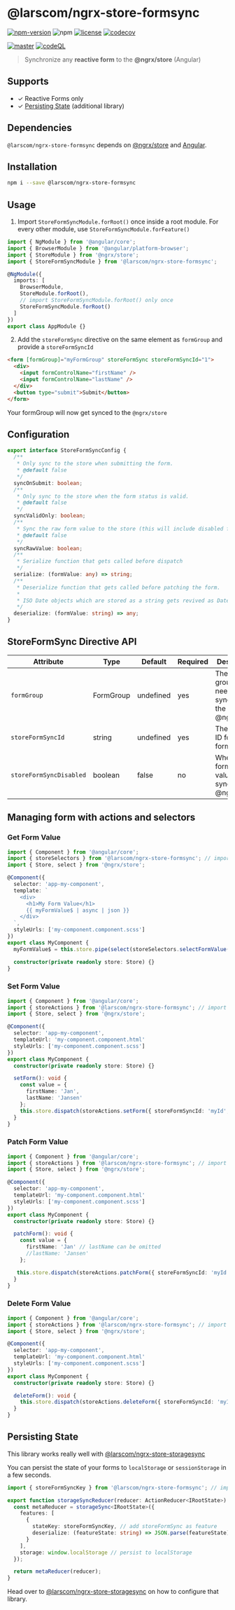 # @larscom/ngrx-store-formsync

[![npm-version](https://img.shields.io/npm/v/@larscom/ngrx-store-formsync.svg?label=npm)](https://www.npmjs.com/package/@larscom/ngrx-store-formsync)
![npm](https://img.shields.io/npm/dw/@larscom/ngrx-store-formsync)
[![license](https://img.shields.io/npm/l/@larscom/ngrx-store-formsync.svg)](https://github.com/larscom/ngrx-store-formsync/blob/master/LICENSE)
[![codecov](https://codecov.io/gh/larscom/ngrx-store-formsync/branch/master/graph/badge.svg?token=KDMA88UI7L)](https://codecov.io/gh/larscom/ngrx-store-formsync)

[![master](https://github.com/larscom/ngrx-store-formsync/actions/workflows/master-build.yml/badge.svg?branch=master)](https://github.com/larscom/ngrx-store-formsync/actions/workflows/master-build.yml)
[![codeQL](https://github.com/larscom/ngrx-store-formsync/actions/workflows/codeql-analysis.yml/badge.svg?branch=master)](https://github.com/larscom/ngrx-store-formsync/actions/workflows/codeql-analysis.yml)

> Synchronize any **reactive form** to the **@ngrx/store** (Angular)

## Supports

- &#10003; Reactive Forms only
- &#10003; [Persisting State](#Persisting-State) (additional library)

## Dependencies

`@larscom/ngrx-store-formsync` depends on [@ngrx/store](https://github.com/ngrx/store) and [Angular](https://github.com/angular/angular).

## Installation

```bash
npm i --save @larscom/ngrx-store-formsync
```

## Usage

1. Import `StoreFormSyncModule.forRoot()` once inside a root module. For every other module, use `StoreFormSyncModule.forFeature()`

```ts
import { NgModule } from '@angular/core';
import { BrowserModule } from '@angular/platform-browser';
import { StoreModule } from '@ngrx/store';
import { StoreFormSyncModule } from '@larscom/ngrx-store-formsync';

@NgModule({
  imports: [
    BrowserModule,
    StoreModule.forRoot(),
    // import StoreFormSyncModule.forRoot() only once
    StoreFormSyncModule.forRoot()
  ]
})
export class AppModule {}
```

2. Add the `storeFormSync` directive on the same element as `formGroup` and provide a `storeFormSyncId`

```html
<form [formGroup]="myFormGroup" storeFormSync storeFormSyncId="1">
  <div>
    <input formControlName="firstName" />
    <input formControlName="lastName" />
  </div>
  <button type="submit">Submit</button>
</form>
```

Your formGroup will now get synced to the `@ngrx/store`

## Configuration

```ts
export interface StoreFormSyncConfig {
  /**
   * Only sync to the store when submitting the form.
   * @default false
   */
  syncOnSubmit: boolean;
  /**
   * Only sync to the store when the form status is valid.
   * @default false
   */
  syncValidOnly: boolean;
  /**
   * Sync the raw form value to the store (this will include disabled form controls)
   * @default false
   */
  syncRawValue: boolean;
  /**
   * Serialize function that gets called before dispatch
   */
  serialize: (formValue: any) => string;
  /**
   * Deserialize function that gets called before patching the form.
   *
   * ISO Date objects which are stored as a string gets revived as Date object by default.
   */
  deserialize: (formValue: string) => any;
}
```

## StoreFormSync Directive API

| Attribute               | Type      | Default   | Required | Description                                                  |
| ----------------------- | --------- | --------- | -------- | ------------------------------------------------------------ |
| `formGroup`             | FormGroup | undefined | yes      | The form group which needs to get synced to the @ngrx/store. |
| `storeFormSyncId`       | string    | undefined | yes      | The unique ID for the form group.                            |
| `storeFormSyncDisabled` | boolean   | false     | no       | Whether the form group value should sync to the @ngrx/store. |

## Managing form with actions and selectors

### Get Form Value

```ts
import { Component } from '@angular/core';
import { storeSelectors } from '@larscom/ngrx-store-formsync'; // import selectors
import { Store, select } from '@ngrx/store';

@Component({
  selector: 'app-my-component',
  template: `
    <div>
      <h1>My Form Value</h1>
      {{ myFormValue$ | async | json }}
    </div>
  `,
  styleUrls: ['my-component.component.scss']
})
export class MyComponent {
  myFormValue$ = this.store.pipe(select(storeSelectors.selectFormValue({ storeFormSyncId: 'myId' })));

  constructor(private readonly store: Store) {}
}
```

### Set Form Value

```ts
import { Component } from '@angular/core';
import { storeActions } from '@larscom/ngrx-store-formsync'; // import actions
import { Store, select } from '@ngrx/store';

@Component({
  selector: 'app-my-component',
  templateUrl: 'my-component.component.html'
  styleUrls: ['my-component.component.scss']
})
export class MyComponent {
  constructor(private readonly store: Store) {}

  setForm(): void {
    const value = {
      firstName: 'Jan',
      lastName: 'Jansen'
    };
    this.store.dispatch(storeActions.setForm({ storeFormSyncId: 'myId', value }));
  }
}
```

### Patch Form Value

```ts
import { Component } from '@angular/core';
import { storeActions } from '@larscom/ngrx-store-formsync'; // import actions
import { Store, select } from '@ngrx/store';

@Component({
  selector: 'app-my-component',
  templateUrl: 'my-component.component.html'
  styleUrls: ['my-component.component.scss']
})
export class MyComponent {
  constructor(private readonly store: Store) {}

  patchForm(): void {
    const value = {
      firstName: 'Jan' // lastName can be omitted
      //lastName: 'Jansen'
    };

   this.store.dispatch(storeActions.patchForm({ storeFormSyncId: 'myId', value }));
  }
}
```

### Delete Form Value

```ts
import { Component } from '@angular/core';
import { storeActions } from '@larscom/ngrx-store-formsync'; // import actions
import { Store, select } from '@ngrx/store';

@Component({
  selector: 'app-my-component',
  templateUrl: 'my-component.component.html'
  styleUrls: ['my-component.component.scss']
})
export class MyComponent {
  constructor(private readonly store: Store) {}

  deleteForm(): void {
    this.store.dispatch(storeActions.deleteForm({ storeFormSyncId: 'myId'}));
  }
}
```

## Persisting State

This library works really well with [@larscom/ngrx-store-storagesync](https://github.com/larscom/ngrx-store-storagesync)

You can persist the state of your forms to `localStorage` or `sessionStorage` in a few seconds.

```ts
import { storeFormSyncKey } from '@larscom/ngrx-store-formsync'; // import storeFormSyncKey

export function storageSyncReducer(reducer: ActionReducer<IRootState>): ActionReducer<IRootState> {
  const metaReducer = storageSync<IRootState>({
    features: [
      {
        stateKey: storeFormSyncKey, // add storeFormSync as feature
        deserialize: (featureState: string) => JSON.parse(featureState) // override the deserializer if you are gonna use `Date` objects
      }
    ],
    storage: window.localStorage // persist to localStorage
  });

  return metaReducer(reducer);
}
```

Head over to [@larscom/ngrx-store-storagesync](https://github.com/larscom/ngrx-store-storagesync) on how to configure that library.
